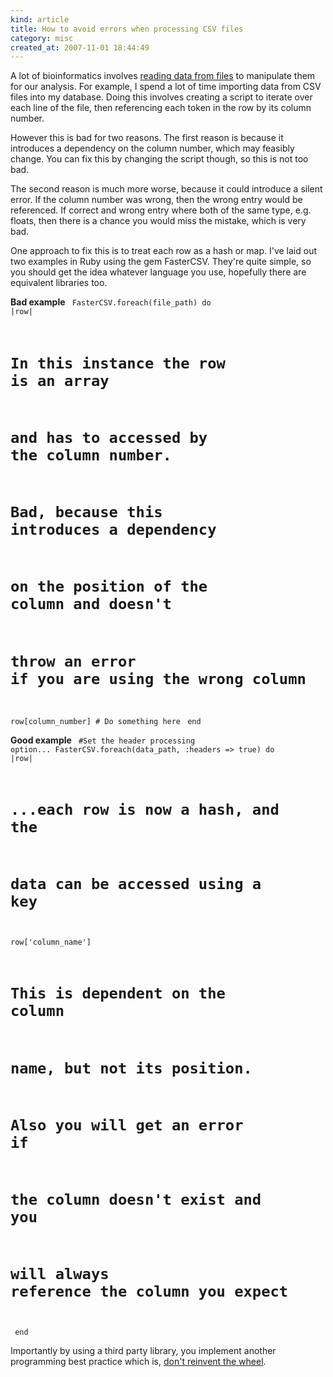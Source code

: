 ```yaml
--- 
kind: article
title: How to avoid errors when processing CSV files
category: misc
created_at: 2007-11-01 18:44:49
---
```

A lot of bioinformatics involves <a href="http://nsaunders.wordpress.com/2007/09/19/where-n-is-an-arbitrarily-large-fraction-approaching-one/">reading data from files</a> to manipulate them for our analysis. For example, I spend a lot of time importing data from CSV files into my database. Doing this involves creating a script to iterate over each line of the file, then referencing each token in the row by its column number.

However this is bad for two reasons. The first reason is because it introduces a dependency on the column number, which may feasibly change. You can fix this by changing the script though, so this is not too bad.

The second reason is much more worse, because it could introduce a silent error. If the column number was wrong, then the wrong entry would be referenced. If correct and wrong entry where both of the same type, e.g. floats, then there is a chance you would miss the mistake, which is very bad.

One approach to fix this is to treat each row as a hash or map. I've laid out two examples in Ruby using the gem FasterCSV. They're quite simple, so you should get the idea whatever language you use, hopefully there are equivalent libraries too.

<strong>Bad example</strong>
<code>
FasterCSV.foreach(file_path) do |row|</code>
<code>
# In this instance the row is an array
# and has to accessed by the column number.
# Bad, because this introduces a dependency
# on the position of the column and doesn't
# throw an error if you are using the wrong column
row[column_number] # Do something here</code>
<code>
end</code>

<strong>Good example</strong>
<code>
#Set the header processing option...
FasterCSV.foreach(data_path, :headers =&gt; true) do |row|</code>
<code>
# ...each row is now a hash, and the
# data can be accessed using a key
row['column_name']
</code><code>
# This is dependent on the column
# name, but not its position.
# Also you will get an error if
# the column doesn't exist and you
# will always reference the column you expect
</code><code>
end</code>

Importantly by using a third party library, you implement another programming best practice which is, <a href="http://www.bioinformaticszen.com/2007/02/reinventing-the-wheel/">don't reinvent the wheel</a>.
